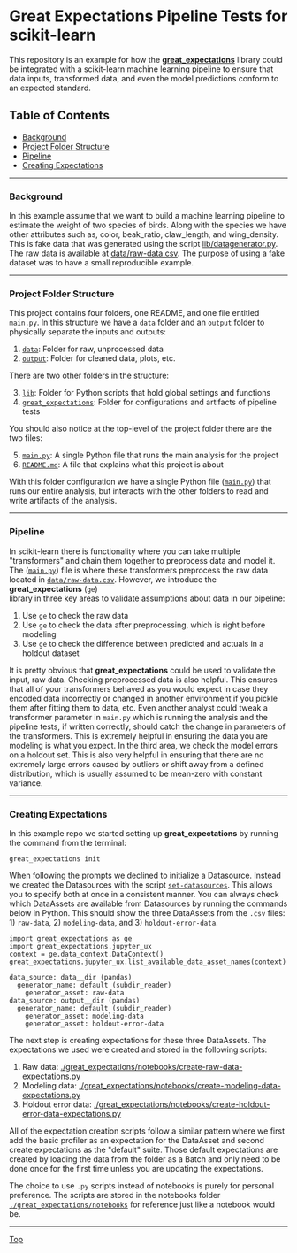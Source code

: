 # Great Expectations Pipeline Tests for scikit-learn

This repository is an example for how the [**great_expectations**](https://github.com/great-expectations/great_expectations) 
library could be integrated with a scikit-learn machine learning pipeline to ensure that data 
inputs, transformed data, and even the model predictions conform to an expected standard. 

## Table of Contents

 - [Background](#background)
 - [Project Folder Structure](#project-folder-structure)
 - [Pipeline](#pipeline)
 - [Creating Expectations](#creating-expectations)


---

### Background

In this example assume that we want to build a machine learning pipeline to 
estimate the weight of two species of birds. Along with the species we have other 
attributes such as, color, beak_ratio, claw_length, and wing_density. This is fake 
data that was generated using the script [lib/datagenerator.py](./lib/datagenerator.py). 
The raw data is available at [data/raw-data.csv](./data/raw-data.csv). The purpose 
of using a fake dataset was to have a small reproducible example.


---

### Project Folder Structure

This project contains four folders, one README, and one file entitled `main.py`. 
In this structure we have a `data` folder and an `output` folder to physically separate 
the inputs and outputs:  

1.  [`data`](./data): Folder for raw, unprocessed data
2.  [`output`](./output): Folder for cleaned data, plots, etc.

There are two other folders in the structure:

3. [`lib`](./lib): Folder for Python scripts that hold global settings and functions
4. [`great_expectations`](./great_expectations): Folder for configurations and artifacts of pipeline tests
  
You should also notice at the top-level of the project folder there are the two files: 

5. [`main.py`](main.py): A single Python file that runs the main analysis for the project 
6. [`README.md`](README.md): A file that explains what this project is about

With this folder configuration we have a single Python file ([`main.py`](main.py)) that runs 
our entire analysis, but interacts with the other folders to read and write artifacts 
of the analysis. 

---

### Pipeline

In scikit-learn there is functionality where you can take multiple "transformers" 
and chain them together to preprocess data and model it. The ([`main.py`](main.py)) 
file is where these transformers preprocess the raw data located in 
[`data/raw-data.csv`](./data/raw-data.csv). However, we introduce the **great_expectations** (`ge`)  
library in three key areas to validate assumptions about data in our pipeline: 

1. Use `ge` to check the raw data
2. Use `ge` to check the data after preprocessing, which is right before modeling
3. Use `ge` to check the difference between predicted and actuals in a holdout dataset

It is pretty obvious that **great_expectations** could be used to validate the input, raw data. 
Checking preprocessed data is also helpful. This ensures that all of your transformers 
behaved as you would expect in case they encoded data incorrectly or changed in another 
environment if you pickle them after fitting them to data, etc. Even another analyst 
could tweak a transformer parameter in `main.py` which is running the analysis and 
the pipeline tests, if written correctly, should catch the change in parameters of 
the transformers. This is extremely helpful in ensuring the data you are modeling 
is what you expect. In the third area, we check the model errors on a holdout set. 
This is also very helpful in ensuring that there are no extremely large errors 
caused by outliers or shift away from a defined distribution, which is usually 
assumed to be mean-zero with constant variance.

---

### Creating Expectations

In this example repo we started setting up **great_expectations** by running the 
command from the terminal: 

```
great_expectations init
```

When following the prompts we declined to initialize a Datasource. Instead we 
created the Datasources with the script [`set-datasources`](./great_expectations/notebooks/set-datasources.py). 
This allows you to specify both at once in a consistent manner. You can always check 
which DataAssets are available from Datasources by running the commands below 
in Python. This should show the three DataAssets from the `.csv` files: 1) `raw-data`, 
2) `modeling-data`, and 3) `holdout-error-data`.  

```
import great_expectations as ge
import great_expectations.jupyter_ux
context = ge.data_context.DataContext()
great_expectations.jupyter_ux.list_available_data_asset_names(context)

data_source: data__dir (pandas)
  generator_name: default (subdir_reader)
    generator_asset: raw-data
data_source: output__dir (pandas)
  generator_name: default (subdir_reader)
    generator_asset: modeling-data
    generator_asset: holdout-error-data
```

The next step is creating expectations for these three DataAssets. The expectations 
we used were created and stored in the following scripts: 

1. Raw data: [./great_expectations/notebooks/create-raw-data-expectations.py](./great_expectations/notebooks/create-raw-data-expectations.py)
2. Modeling data: [./great_expectations/notebooks/create-modeling-data-expectations.py](./great_expectations/notebooks/create-modeling-data-expectations.py)
3. Holdout error data: [./great_expectations/notebooks/create-holdout-error-data-expectations.py](./great_expectations/notebooks/create-holdout-error-data-expectations.py)

All of the expectation creation scripts follow a similar pattern where we first add the basic profiler 
as an expectation for the DataAsset and second create expectations as the "default" suite. 
Those default expectations are created by loading the data from the folder as a Batch and 
only need to be done once for the first time unless you are updating the expectations.

The choice to use `.py` scripts instead of notebooks is purely for personal preference. 
The scripts are stored in the notebooks folder [`./great_expectations/notebooks`](./great_expectations/notebooks) 
for reference just like a notebook would be.  


---

[Top](#great-expectations-pipeline-tests-for-scikit-learn)